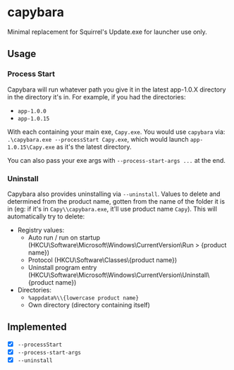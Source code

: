 # capybara
Minimal replacement for Squirrel's Update.exe for launcher use only.

## Usage

### Process Start
Capybara will run whatever path you give it in the latest app-1.0.X directory in the directory it's in. For example, if you had the directories:
- `app-1.0.0`
- `app-1.0.15`

With each containing your main exe, `Capy.exe`. You would use `capybara` via: `.\capybara.exe --processStart Capy.exe`, which would launch `app-1.0.15\Capy.exe` as it's the latest directory.

You can also pass your exe args with `--process-start-args ...` at the end.

### Uninstall
Capybara also provides uninstalling via `--uninstall`. Values to delete and determined from the product name, gotten from the name of the folder it is in (eg: if it's in `Capy\\capybara.exe`, it'll use product name `Capy`). This will automatically try to delete:
- Registry values:
  - Auto run / run on startup (HKCU\Software\Microsoft\Windows\CurrentVersion\Run > {product name})
  - Protocol (HKCU\Software\Classes\\{product name})
  - Uninstall program entry (HKCU\Software\Microsoft\Windows\CurrentVersion\Uninstall\\{product name})
- Directories:
  - `%appdata%\\{lowercase product name}`
  - Own directory (directory containing itself)


## Implemented

- [X] `--processStart`
- [X] `--process-start-args`
- [X] `--uninstall`